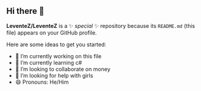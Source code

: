 ## Hi there 👋


**LeventeZ/LeventeZ** is a ✨ _special_ ✨ repository because its `README.md` (this file) appears on your GitHub profile.

Here are some ideas to get you started:

- 🔭 I’m currently working on this file
- 🌱 I’m currently learning c#
- 👯 I’m looking to collaborate on money
- 🤔 I’m looking for help with girls
- 😄 Pronouns: He/Him

